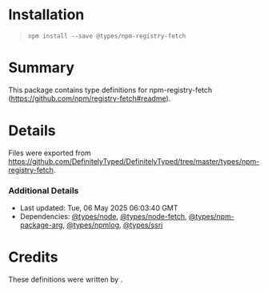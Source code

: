 # Installation
> `npm install --save @types/npm-registry-fetch`

# Summary
This package contains type definitions for npm-registry-fetch (https://github.com/npm/registry-fetch#readme).

# Details
Files were exported from https://github.com/DefinitelyTyped/DefinitelyTyped/tree/master/types/npm-registry-fetch.

### Additional Details
 * Last updated: Tue, 06 May 2025 06:03:40 GMT
 * Dependencies: [@types/node](https://npmjs.com/package/@types/node), [@types/node-fetch](https://npmjs.com/package/@types/node-fetch), [@types/npm-package-arg](https://npmjs.com/package/@types/npm-package-arg), [@types/npmlog](https://npmjs.com/package/@types/npmlog), [@types/ssri](https://npmjs.com/package/@types/ssri)

# Credits
These definitions were written by .
